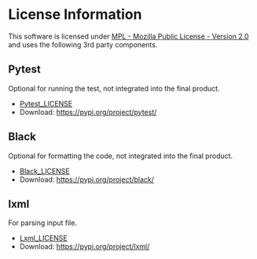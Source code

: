 # License Information

This software is licensed under [MPL - Mozilla Public License - Version
2.0](https://mozilla.org/MPL/2.0/) and uses the following 3rd party components.


## Pytest

Optional for running the test, not integrated into the final product.

- [Pytest_LICENSE](./3rd_party_terms_and_licenses/Pytest_LICENSE)
- Download: <https://pypi.org/project/pytest/>

## Black

Optional for formatting the code, not integrated into the final product.

- [Black_LICENSE](./3rd_party_terms_and_licenses/Black_LICENSE)
- Download: <https://pypi.org/project/black/>

## lxml

For parsing input file.

- [Lxml_LICENSE](./3rd_party_terms_and_licenses/Lxml_LICENSE)
- Download: <https://pypi.org/project/lxml/>
